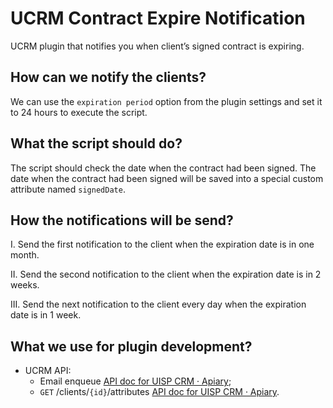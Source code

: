 # UCRM Contract Expire Notification

UCRM plugin that notifies you when client’s signed contract is expiring.

## How can we notify the clients?

We can use the `expiration period` option from the plugin settings and set it to 24 hours to execute the script.

## What the script should do?

The script should check the date when the contract had been signed. The date when the contract had been signed will be saved into a special custom attribute named `signedDate`.

## How the notifications will be send?

I. Send the first notification to the client when the expiration date is in one month.

II. Send the second notification to the client when the expiration date is in 2 weeks.

III. Send the next notification to the client every day when the expiration date is in 1 week.

## What we use for plugin development?

- UCRM API:
  - Email enqueue [API doc for UISP CRM · Apiary](https://unmscrm.docs.apiary.io/#reference/email/emailidenqueue);
  - `GET` /clients/`{id}`/attributes [API doc for UISP CRM · Apiary](https://unmscrm.docs.apiary.io/#reference/clients/clientsid/get).
